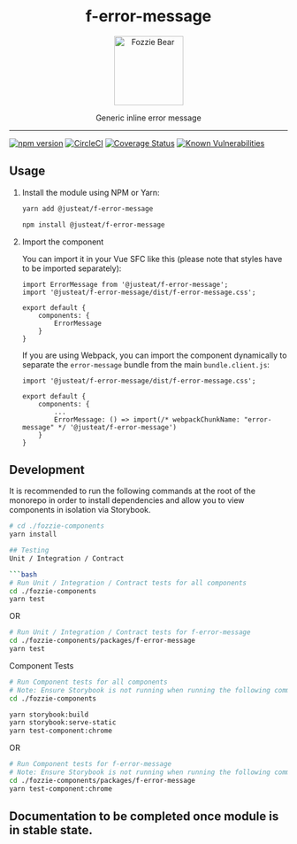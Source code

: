 
<div align="center">
  <h1>f-error-message</h1>

  <img width="125" alt="Fozzie Bear" src="../../bear.png" />

  <p>Generic inline error message</p>
</div>

---

[![npm version](https://badge.fury.io/js/%40justeat%2Ff-error-message.svg)](https://badge.fury.io/js/%40justeat%2Ff-error-message)
[![CircleCI](https://circleci.com/gh/justeat/fozzie-components.svg?style=svg)](https://circleci.com/gh/justeat/workflows/fozzie-components)
[![Coverage Status](https://coveralls.io/repos/github/justeat/f-error-message/badge.svg)](https://coveralls.io/github/justeat/f-error-message)
[![Known Vulnerabilities](https://snyk.io/test/github/justeat/f-error-message/badge.svg?targetFile=package.json)](https://snyk.io/test/github/justeat/f-error-message?targetFile=package.json)


## Usage

1.  Install the module using NPM or Yarn:

    ```bash
    yarn add @justeat/f-error-message
    ```

    ```bash
    npm install @justeat/f-error-message
    ```

2.  Import the component

    You can import it in your Vue SFC like this (please note that styles have to be imported separately):

    ```
    import ErrorMessage from '@justeat/f-error-message';
    import '@justeat/f-error-message/dist/f-error-message.css';

    export default {
        components: {
            ErrorMessage
        }
    }
    ```

    If you are using Webpack, you can import the component dynamically to separate the `error-message` bundle from the main `bundle.client.js`:

    ```
    import '@justeat/f-error-message/dist/f-error-message.css';

    export default {
        components: {
            ...
            ErrorMessage: () => import(/* webpackChunkName: "error-message" */ '@justeat/f-error-message')
        }
    }

    ```

## Development
It is recommended to run the following commands at the root of the monorepo in order to install dependencies and allow you to view components in isolation via Storybook.

```bash
# cd ./fozzie-components
yarn install

## Testing
Unit / Integration / Contract

```bash
# Run Unit / Integration / Contract tests for all components
cd ./fozzie-components
yarn test
```

OR

```bash
# Run Unit / Integration / Contract tests for f-error-message
cd ./fozzie-components/packages/f-error-message
yarn test
```

Component Tests
```bash
# Run Component tests for all components
# Note: Ensure Storybook is not running when running the following commands
cd ./fozzie-components

yarn storybook:build
yarn storybook:serve-static
yarn test-component:chrome
```

OR

```bash
# Run Component tests for f-error-message
# Note: Ensure Storybook is not running when running the following commands
cd ./fozzie-components/packages/f-error-message
yarn test-component:chrome
```


## Documentation to be completed once module is in stable state.

